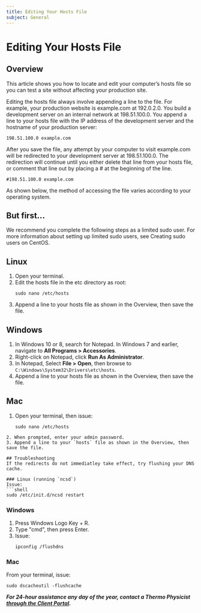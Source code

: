 ```yaml
---
title: Editing Your Hosts File
subject: General
---
```


# Editing Your Hosts File

## Overview
This article shows you how to locate and edit your computer’s hosts file so you can test a site without affecting your production site.

Editing the hosts file always involve appending a line to the file. For example, your production website is example.com at 192.0.2.0. You build a development server on an internal network at 198.51.100.0. You append a line to your hosts file with the IP address of the development server and the hostname of your production server:
```shell
198.51.100.0 example.com
```
After you save the file, any attempt by your computer to visit example.com will be redirected to your development server at 198.51.100.0. The redirection will continue until you either delete that line from your hosts file, or comment that line out by placing a # at the beginning of the line.
```shell
#198.51.100.0 example.com
```
As shown below, the method of accessing the file varies according to your operating system.

## But first...
We recommend you complete the following steps as a limited sudo user. For more information about setting up limited sudo users, see Creating sudo users on CentOS.

## Linux
1. Open your terminal.
2. Edit the hosts file in the etc directory as root:
   ```shell 
   sudo nano /etc/hosts
   ```
3. Append a line to your hosts file as shown in the Overview, then save the file.

## Windows
1. In Windows 10 or 8, search for Notepad. In Windows 7 and earlier, navigate to **All Programs > Accessories**.
2. Right-click on Notepad, click **Run As Administrator**.
3. In Notepad, Select **File > Open**, then browse to `C:\Windows\System32\Drivers\etc\hosts`.
4. Append a line to your hosts file as shown in the Overview, then save the file.

## Mac
1. Open your terminal, then issue:
   ```shell
   sudo nano /etc/hosts
  ```
2. When prompted, enter your admin password.
3. Append a line to your `hosts` file as shown in the Overview, then save the file.

## Troubleshooting
If the redirects do not immediatley take effect, try flushing your DNS cache.

### Linux (running `ncsd`)
Issue:
```shell
sudo /etc/init.d/ncsd restart
```

### Windows
1. Press Windows Logo Key + R.
2. Type "cmd", then press Enter.
3. Issue:
   ```shell
   ipconfig /flushdns
   ```

### Mac
From your terminal, issue:
```shell
sudo dscacheutil -flushcache
```

**_For 24-hour assistance any day of the year, contact a Thermo Physicist [through the Client Portal](https://core.thermo.io/login/)._**

